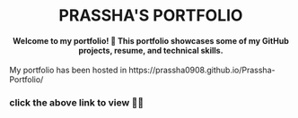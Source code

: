 <div align="center" >

#   PRASSHA'S PORTFOLIO

<h4>Welcome to my portfolio! 🚀 This portfolio showcases some of my GitHub projects, resume, and technical skills.</h4>
</div>
 My portfolio has  been hosted in  https://prassha0908.github.io/Prassha-Portfolio/ 
                                 <h3> click the above link to view ☝🏻 </h3>
